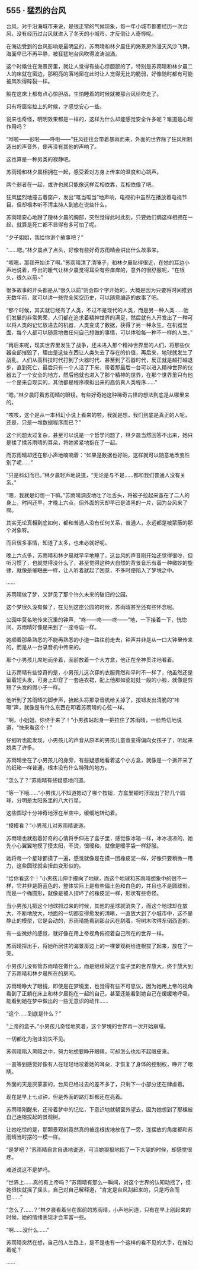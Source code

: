 ## 555 · 猛烈的台风

台风，对于沿海城市来说，是很正常的气候现象，每一年小城市都要经历一次台风，没有经历过台风就进入了冬天的小城市，才反倒让人奇怪呢。

在海边受到的台风影响是最明显的，苏雨晴和林夕晨住的海景房外漫天风沙飞舞，海面早已不再平静，被狂猛地台风吹得波涛汹涌。

这个时候住在海景房里，就让人觉得有些心惊胆颤的了，特别是苏雨晴和林夕晨二人的床就在窗边，那明亮的落地窗在此时让人觉得无比的脆弱，好像随时都有可能被风吹得碎裂一样。

躺在这床上都有点心惊胆战，生怕睡着的时候就被那台风给吹走了。

只有将窗帘拉上的时候，才感觉安心一些。

说来也奇怪，明明效果都是一样的，这样为什么却能感觉安全许多呢？难道是心理作用吗？

“哗啦——彭啦——呼啦——”狂风往往会带着暴雨而来，外面的世界除了狂风所制造出的声音外，便再没有其他的声响了。

这也算是一种另类的寂静吧。

苏雨晴和林夕晨相拥在一起，感受着对方身上传来的温度和心跳声。

两个弱者在一起，或许也就只能像这样互相依靠，互相依偎了吧。

狂风猛烈地撞击着窗户，发出“哐当哐当”地声响，电视机中虽然在播放着电视节目，但却根本听不清主持人到底在说些什么。

苏雨晴安心地蹭了蹭林夕晨的胸部，突然觉得此时此刻，只要她们俩这样相拥在一起，就算是死亡都不显得有多可怕了呢。

“夕子姐姐，我给你讲个故事吧？”

“……嗯。”林夕晨点了点头，好像有些好奇苏雨晴会讲出什么故事来。

“咳嗯，那我开始讲了啊。”苏雨晴清了清嗓子，和林夕晨贴得很近，在她的耳边小声地说着，呼出的暖气让林夕晨觉得耳朵有些痒痒的，意外的很舒服呢，“在很久，很久以前~”

很多故事的开头都是从“很久以前”则会四个字开始的，大概是因为只要将时间推到无数年前，就可以讲一些完全架空历史，可以随意编造的故事了吧。

“那个时候，其实就已经有了人类，不过不是现代的人类，而是另一种人类……他们发展的非常繁荣，人们都在追求着精神世界的满足，然后就有人开发出了一种可以将人类的记忆放进去的机器，人类变成了数据，获得了另一种永生，在机器里面，每个人都可以随意地做任何自己想做的事情，可以体验每一种不一样的人生。”

“再后来呢，现实世界里发生了战争，还未进入那个精神世界里的人们，将那些仪器全部摧毁了，理由是这些东西让人类失去了存在的价值，再后来，地球就发生了战乱，人们从高科技时代打到了火器时代、甚至到了石器时代，反正就是越打越退步，直到死亡，最后只有一个人活了下来，带着那最后一台可以进入精神世界的仪器去了一个安全的地方，然后他就也进入了那个精神的世界，在那个世界里只有他一个是来自现实的，其他都是程序模拟出来的高仿真人类程序……”

“嗯。”林夕晨盯着苏雨晴的眼镜，有些好奇她这种稀奇古怪的想法到底是从哪里来的。

“咳咳，这个是从一本科幻小说上看来的啦，我就是想，我们到底是真正的人呢，还是，只是一堆数据程序而已？”

这个问题太过复杂，甚至可以说是一个哲学问题了，林夕晨当然回答不出来，她只是揉了揉苏雨晴的耳朵，将她紧紧地抱在了一起。

而苏雨晴却还在那小声地喃喃着：“如果是数据也好呐，这样就可以随意地改变性别了呢……”

“只是科幻而已。”林夕晨轻声地说道，“无论是与不是……都和我们普通人没有关系。”

“嗯，我就是幻想一下嘛。”苏雨晴调皮地吐了吐舌头，将被子拉起来盖在了二人的身上，时间还早，才晚上六点，但外面的天却早已是漆黑的一片，因为台风来了嘛。

其实无论真相到底如何，都和普通人没有任何关系，普通人，永远都是被蒙蔽的那个对象呀。

而且很多事情，知道了太多，也未必就好呢。

晚上六点多，苏雨晴和林夕晨就早早地睡了，这台风的声音刚开始还觉得很吵，但听习惯了，也就觉得没什么了，甚至觉得这种大自然的背景音乐有着一种微妙的旋律，就像是催眠曲一样，让人听着就起了困意，不多时便陷入了梦境之中。

……

苏雨晴做了梦，又梦见了那个许久未来的破旧的公园。

这个梦很久没有做了，在见到这座公园的时候，苏雨晴甚至还有些怀念呢。

公园中莫名地传来沉重的钟声，“咚——咚——咚——”地，一下接着一下，恍惚间，苏雨晴好像是来到了一座寺庙一样。

她顺着那条熟悉的不能再熟悉的小道一路往前走去，钟声并非是从一口大钟里传来的，而是从一台录音机中传来的。

那个小男孩儿席地而坐着，面前放着一个大方盒，他正在全神贯注地看着。

让苏雨晴有些惊奇的是，小男孩儿这次穿的衣服竟然和平时不一样了，他虽然还是留着短头发，可身上却穿了一套连衣裙，配上他那如瓷娃娃一般的小脸，就像是剪短了头发的假小子一样。

他听到了苏雨晴的脚步声，抬起头将那录音机给关掉了，按钮发出清脆的“咔嚓”声，就像是有什么东西在叩着苏雨晴的心弦一样。

“啊，小姐姐，你终于来了！”小男孩站起身一把拉住了苏雨晴，一脸热切地说道，“快来看这个！”

仔细听也能发现，小男孩儿的声音从原本的男孩儿童音变得偏向女孩子了，听起来娇柔了许多。

苏雨晴坐在了小男孩儿的身旁，有些疑惑地看着这个小方盒，就像是一个拆开来了的纸箱一样普通，根本没有什么特殊的地方。

“怎么了？”苏雨晴有些疑惑地问道。

“等一下哦……”小男孩儿不知道摁动了哪个按钮，方盒里顿时浮现出了好几个圆球，分明是太阳系里的八大行星。

这些圆球十分神奇地浮在半空中，缓缓地转动着。

“摸摸看？”小男孩儿对苏雨晴说道。

苏雨晴也就抱着好奇的心情将手伸进了盒子里，感觉像冰箱一样，冰冰凉凉的，她先小心翼翼地摸了摸太阳，不烫，很暖和，就像是暖手袋一样舒服。

她将每一个星球都摸了一遍，感觉就像是在摸一团橡皮泥一样，好像只要稍微一用力，这些圆球就会扭曲变形似的。

“给你看这个！”小男孩儿伸手摸向了地球，而这个地球和苏雨晴想象中的很不一样，它并非是蔚蓝色的，整体实际上是有些偏土色和白色的，并且也不是圆球形，而是一个椭圆形，就像是被人捏坏了的橡皮泥一样，形状有些奇怪。

当小男孩儿把这个地球抓过来的时候，其他的星球就消失了，而这个地球却在放大，不断地放大，地面的一切都变得愈发的清晰，一直放大到了小城市中，这不是静止的模型，它是会动的，苏雨晴能看到那台风在刮着，将树木吹得东倒西歪的。

有一些微妙的感觉，就好像在用上帝视角俯视着自己所在的世界一样。

苏雨晴探出手，将她所居住的海景房边上的一棵景观树给连根拔了起来，放在了一旁。

小男孩儿没有管苏雨晴在做什么，而是继续将这个盒子里的世界放大，终于放大到了苏雨晴和林夕晨所在的房间。

苏雨晴睁大了眼镜，即使是在梦境里，也觉得有些不可思议，因为她用上帝的视角看到了正躺在床上和林夕晨抱在一起的自己，甚至还能看到她自己在缓缓地呼吸，能看到她在梦中做出的一些无意识的动作……

“这个……到底是什么？”

“上帝的盒子。”小男孩儿奇怪地笑着，这个梦境的世界再一次开始崩塌。

一切都化为泡沫消失不见。

苏雨晴陷入黑暗之中，努力地想要睁开眼睛，可却怎么也抬不起眼皮来。

一直等到感觉好像有人在轻轻地咬着她的耳朵，才恢复了身体的控制权，睁开了眼睛。

外面的天是灰蒙蒙的，台风已经过去的差不多了，只剩下一小部分还在肆虐着。

现在是早上七点钟，但是外面的路灯却都还在亮着。

苏雨晴刚醒来，还带着梦中的记忆，下意识地就朝窗外望去，因为她想到了那棵被自己连根拔起的景观树。

让她吃惊的是，那颗景观树竟然真的被连根拔地放在了一旁，连摆放的角度都和苏雨晴当时摆的一模一样。

“是梦吧？”苏雨晴自言自语地说道，可当她狠狠地掐了一下大腿的时候，却感觉很疼。

难道说这不是梦吗。

“世界上……真的有上帝吗？”苏雨晴有那么一瞬间，对这个世界的认知动摇了，但她很快就摇了摇头，自己对自己解释道，“肯定是台风刮起来的，只是巧合而已……”

“怎么了……？”林夕晨看着坐在窗前的苏雨晴，小声地问道，只有在早上刚起来的时候，她的情绪表现才会丰富一些。

“啊……没什么……”

苏雨晴突然在想，自己的人生路上，是不是也有一个这样的看不见的大手，在推动着呢？

……
